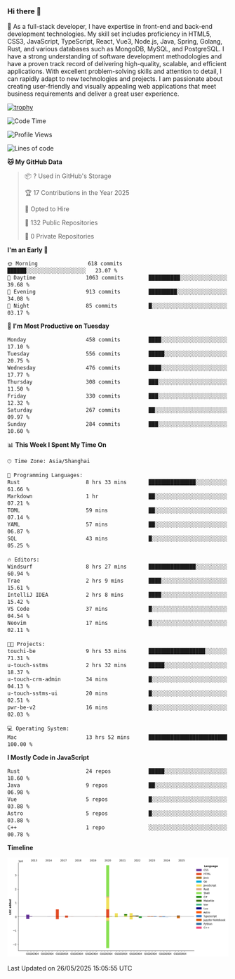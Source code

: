 ### Hi there 👋

🌱 As a full-stack developer, I have expertise in front-end and back-end development technologies. My skill set includes proficiency in HTML5, CSS3, JavaScript, TypeScript, React, Vue3, Node.js, Java, Spring, Golang, Rust, and various databases such as MongoDB, MySQL, and PostgreSQL. I have a strong understanding of software development methodologies and have a proven track record of delivering high-quality, scalable, and efficient applications. With excellent problem-solving skills and attention to detail, I can rapidly adapt to new technologies and projects. I am passionate about creating user-friendly and visually appealing web applications that meet business requirements and deliver a great user experience.

[![trophy](https://github-profile-trophy.vercel.app/?username=elton&rank=SECRET,SSS,SS,S,AAA,AA,A&theme=onedark&no-frame=true&margin-w=10)](https://github.com/ryo-ma/github-profile-trophy)

<!--START_SECTION:waka-->
![Code Time](http://img.shields.io/badge/Code%20Time-1%2C664%20hrs%2056%20mins-blue)

![Profile Views](http://img.shields.io/badge/Profile%20Views-1-blue)

![Lines of code](https://img.shields.io/badge/From%20Hello%20World%20I%27ve%20Written-5.7%20million%20lines%20of%20code-blue)

**🐱 My GitHub Data** 

> 📦 ? Used in GitHub's Storage 
 > 
> 🏆 17 Contributions in the Year 2025
 > 
> 💼 Opted to Hire
 > 
> 📜 132 Public Repositories 
 > 
> 🔑 0 Private Repositories 
 > 
**I'm an Early 🐤** 

```text
🌞 Morning                618 commits         ██████░░░░░░░░░░░░░░░░░░░   23.07 % 
🌆 Daytime                1063 commits        ██████████░░░░░░░░░░░░░░░   39.68 % 
🌃 Evening                913 commits         █████████░░░░░░░░░░░░░░░░   34.08 % 
🌙 Night                  85 commits          █░░░░░░░░░░░░░░░░░░░░░░░░   03.17 % 
```
📅 **I'm Most Productive on Tuesday** 

```text
Monday                   458 commits         ████░░░░░░░░░░░░░░░░░░░░░   17.10 % 
Tuesday                  556 commits         █████░░░░░░░░░░░░░░░░░░░░   20.75 % 
Wednesday                476 commits         ████░░░░░░░░░░░░░░░░░░░░░   17.77 % 
Thursday                 308 commits         ███░░░░░░░░░░░░░░░░░░░░░░   11.50 % 
Friday                   330 commits         ███░░░░░░░░░░░░░░░░░░░░░░   12.32 % 
Saturday                 267 commits         ██░░░░░░░░░░░░░░░░░░░░░░░   09.97 % 
Sunday                   284 commits         ███░░░░░░░░░░░░░░░░░░░░░░   10.60 % 
```


📊 **This Week I Spent My Time On** 

```text
🕑︎ Time Zone: Asia/Shanghai

💬 Programming Languages: 
Rust                     8 hrs 33 mins       ███████████████░░░░░░░░░░   61.66 % 
Markdown                 1 hr                ██░░░░░░░░░░░░░░░░░░░░░░░   07.21 % 
TOML                     59 mins             ██░░░░░░░░░░░░░░░░░░░░░░░   07.14 % 
YAML                     57 mins             ██░░░░░░░░░░░░░░░░░░░░░░░   06.87 % 
SQL                      43 mins             █░░░░░░░░░░░░░░░░░░░░░░░░   05.25 % 

🔥 Editors: 
Windsurf                 8 hrs 27 mins       ███████████████░░░░░░░░░░   60.94 % 
Trae                     2 hrs 9 mins        ████░░░░░░░░░░░░░░░░░░░░░   15.61 % 
IntelliJ IDEA            2 hrs 8 mins        ████░░░░░░░░░░░░░░░░░░░░░   15.42 % 
VS Code                  37 mins             █░░░░░░░░░░░░░░░░░░░░░░░░   04.54 % 
Neovim                   17 mins             █░░░░░░░░░░░░░░░░░░░░░░░░   02.11 % 

🐱‍💻 Projects: 
touchi-be                9 hrs 53 mins       ██████████████████░░░░░░░   71.31 % 
u-touch-sstms            2 hrs 32 mins       █████░░░░░░░░░░░░░░░░░░░░   18.37 % 
u-touch-crm-admin        34 mins             █░░░░░░░░░░░░░░░░░░░░░░░░   04.13 % 
u-touch-sstms-ui         20 mins             █░░░░░░░░░░░░░░░░░░░░░░░░   02.51 % 
pwr-be-v2                16 mins             █░░░░░░░░░░░░░░░░░░░░░░░░   02.03 % 

💻 Operating System: 
Mac                      13 hrs 52 mins      █████████████████████████   100.00 % 
```

**I Mostly Code in JavaScript** 

```text
Rust                     24 repos            █████░░░░░░░░░░░░░░░░░░░░   18.60 % 
Java                     9 repos             ██░░░░░░░░░░░░░░░░░░░░░░░   06.98 % 
Vue                      5 repos             █░░░░░░░░░░░░░░░░░░░░░░░░   03.88 % 
Astro                    5 repos             █░░░░░░░░░░░░░░░░░░░░░░░░   03.88 % 
C++                      1 repo              ░░░░░░░░░░░░░░░░░░░░░░░░░   00.78 % 
```



**Timeline**

![Lines of Code chart](https://raw.githubusercontent.com/elton/elton/main/assets/bar_graph.png)


 Last Updated on 26/05/2025 15:05:55 UTC
<!--END_SECTION:waka-->

<!--
**elton/elton** is a ✨ _special_ ✨ repository because its `README.md` (this file) appears on your GitHub profile.

Here are some ideas to get you started:

- 🔭 I’m currently working on ...
- 🌱 I’m currently learning ...
- 👯 I’m looking to collaborate on ...
- 🤔 I’m looking for help with ...
- 💬 Ask me about ...
- 📫 How to reach me: ...
- 😄 Pronouns: ...
- ⚡ Fun fact: ...
-->
